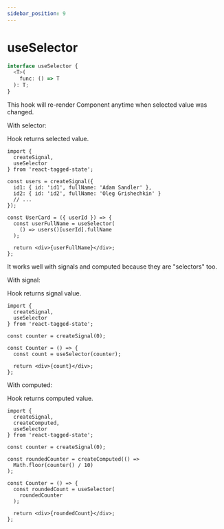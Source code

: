 ```yaml
---
sidebar_position: 9
---
```


# useSelector

```typescript
interface useSelector {
  <T>(
    func: () => T
  ): T;
}
```

This hook will re-render Component anytime when selected value was changed.

With selector:

Hook returns selected value.

```tsx
import {
  createSignal,
  useSelector
} from 'react-tagged-state';

const users = createSignal({
  id1: { id: 'id1', fullName: 'Adam Sandler' },
  id2: { id: 'id2', fullName: 'Oleg Grishechkin' }
  // ...
});

const UserCard = ({ userId }) => {
  const userFullName = useSelector(
    () => users()[userId].fullName
  );

  return <div>{userFullName}</div>;
};
```

It works well with signals and computed because they are "selectors" too.

With signal:

Hook returns signal value.

```tsx
import {
  createSignal,
  useSelector
} from 'react-tagged-state';

const counter = createSignal(0);

const Counter = () => {
  const count = useSelector(counter);

  return <div>{count}</div>;
};
```

With computed:

Hook returns computed value.

```tsx
import {
  createSignal,
  createComputed,
  useSelector
} from 'react-tagged-state';

const counter = createSignal(0);

const roundedCounter = createComputed(() =>
  Math.floor(counter() / 10)
);

const Counter = () => {
  const roundedCount = useSelector(
    roundedCounter
  );

  return <div>{roundedCount}</div>;
};
```
